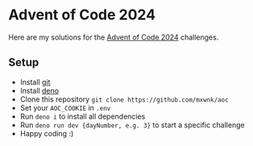 # Advent of Code 2024

Here are my solutions for the [Advent of Code 2024](https://adventofcode.com/2024) challenges.

## Setup

* Install [git](https://git-scm.com/)
* Install [deno](https://deno.com)
* Clone this repository `git clone https://github.com/mxwnk/aoc`
* Set your `AOC_COOKIE` in `.env`
* Run `deno i` to install all dependencies
* Run `deno run dev {dayNumber, e.g. 3}` to start a specific challenge
* Happy coding :)
